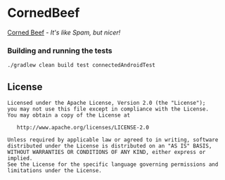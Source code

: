 # CornedBeef

[Corned Beef](https://en.wikipedia.org/wiki/Corned_beef) - _It's like Spam, but nicer!_

### Building and running the tests

```
./gradlew clean build test connectedAndroidTest
```

License
-------

    Licensed under the Apache License, Version 2.0 (the "License");
    you may not use this file except in compliance with the License.
    You may obtain a copy of the License at

       http://www.apache.org/licenses/LICENSE-2.0

    Unless required by applicable law or agreed to in writing, software
    distributed under the License is distributed on an "AS IS" BASIS,
    WITHOUT WARRANTIES OR CONDITIONS OF ANY KIND, either express or implied.
    See the License for the specific language governing permissions and
    limitations under the License.

